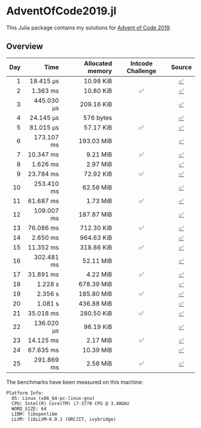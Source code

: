# AdventOfCode2019.jl

This Julia package contains my solutions for [Advent of Code 2019](https://adventofcode.com/2019/).


## Overview

| Day | Time | Allocated memory | Intcode Challenge | Source |
|----:|-----:|-----------------:|:-----------------:|:------:|
| 1 | 18.415 μs | 10.98 KiB | | [:white_check_mark:](https://github.com/goggle/AdventOfCode2019.jl/blob/master/src/day01/day01.jl) |
| 2 | 1.363 ms | 10.80 KiB | :white_check_mark: | [:white_check_mark:](https://github.com/goggle/AdventOfCode2019.jl/blob/master/src/day02/day02.jl) |
| 3 | 445.030 μs | 209.16 KiB | | [:white_check_mark:](https://github.com/goggle/AdventOfCode2019.jl/blob/master/src/day03/day03.jl) |
| 4 | 24.145 μs | 576 bytes | | [:white_check_mark:](https://github.com/goggle/AdventOfCode2019.jl/blob/master/src/day04/day04.jl) |
| 5 | 81.015 μs | 57.17 KiB | :white_check_mark: | [:white_check_mark:](https://github.com/goggle/AdventOfCode2019.jl/blob/master/src/day05/day05.jl) |
| 6 | 173.107 ms | 193.03 MiB | | [:white_check_mark:](https://github.com/goggle/AdventOfCode2019.jl/blob/master/src/day06/day06.jl) |
| 7 | 10.347 ms | 9.21 MiB | :white_check_mark: | [:white_check_mark:](https://github.com/goggle/AdventOfCode2019.jl/blob/master/src/day07/day07.jl) |
| 8 | 1.626 ms | 2.97 MiB | | [:white_check_mark:](https://github.com/goggle/AdventOfCode2019.jl/blob/master/src/day08/day08.jl) |
| 9 | 23.784 ms | 72.92 KiB | :white_check_mark: | [:white_check_mark:](https://github.com/goggle/AdventOfCode2019.jl/blob/master/src/day09/day09.jl) |
| 10 | 253.410 ms | 62.58 MiB | | [:white_check_mark:](https://github.com/goggle/AdventOfCode2019.jl/blob/master/src/day10/day10.jl) |
| 11 | 61.687 ms | 1.73 MiB | :white_check_mark: | [:white_check_mark:](https://github.com/goggle/AdventOfCode2019.jl/blob/master/src/day11/day11.jl) |
| 12 | 109.007 ms | 187.87 MiB | | [:white_check_mark:](https://github.com/goggle/AdventOfCode2019.jl/blob/master/src/day12/day12.jl) |
| 13 | 76.086 ms | 712.30 KiB | :white_check_mark: | [:white_check_mark:](https://github.com/goggle/AdventOfCode2019.jl/blob/master/src/day13/day13.jl) |
| 14 | 2.650 ms | 964.63 KiB | | [:white_check_mark:](https://github.com/goggle/AdventOfCode2019.jl/blob/master/src/day14/day14.jl) |
| 15 | 11.352 ms | 318.86 KiB | :white_check_mark: | [:white_check_mark:](https://github.com/goggle/AdventOfCode2019.jl/blob/master/src/day15/day15.jl) |
| 16 | 302.481 ms | 52.11 MiB | | [:white_check_mark:](https://github.com/goggle/AdventOfCode2019.jl/blob/master/src/day16/day16.jl) |
| 17 | 31.891 ms | 4.22 MiB | :white_check_mark: | [:white_check_mark:](https://github.com/goggle/AdventOfCode2019.jl/blob/master/src/day17/day17.jl) |
| 18 | 1.228 s | 678.39 MiB | | [:white_check_mark:](https://github.com/goggle/AdventOfCode2019.jl/blob/master/src/day18/day18.jl) |
| 19 | 2.356 s | 185.80 MiB | :white_check_mark: | [:white_check_mark:](https://github.com/goggle/AdventOfCode2019.jl/blob/master/src/day19/day19.jl) |
| 20 | 1.081 s | 436.88 MiB | | [:white_check_mark:](https://github.com/goggle/AdventOfCode2019.jl/blob/master/src/day20/day20.jl) |
| 21 | 35.018 ms | 280.50 KiB | :white_check_mark: | [:white_check_mark:](https://github.com/goggle/AdventOfCode2019.jl/blob/master/src/day21/day21.jl) |
| 22 | 136.020 μs | 96.19 KiB | | [:white_check_mark:](https://github.com/goggle/AdventOfCode2019.jl/blob/master/src/day22/day22.jl) |
| 23 | 14.125 ms | 2.17 MiB | :white_check_mark: | [:white_check_mark:](https://github.com/goggle/AdventOfCode2019.jl/blob/master/src/day23/day23.jl) |
| 24 | 67.635 ms | 10.39 MiB | | [:white_check_mark:](https://github.com/goggle/AdventOfCode2019.jl/blob/master/src/day24/day24.jl) |
| 25 | 291.869 ms | 2.58 MiB | :white_check_mark: | [:white_check_mark:](https://github.com/goggle/AdventOfCode2019.jl/blob/master/src/day25/day25.jl) |


The benchmarks have been measured on this machine:
```
Platform Info:
  OS: Linux (x86_64-pc-linux-gnu)
  CPU: Intel(R) Core(TM) i7-3770 CPU @ 3.40GHz
  WORD_SIZE: 64
  LIBM: libopenlibm
  LLVM: libLLVM-6.0.1 (ORCJIT, ivybridge)
```
